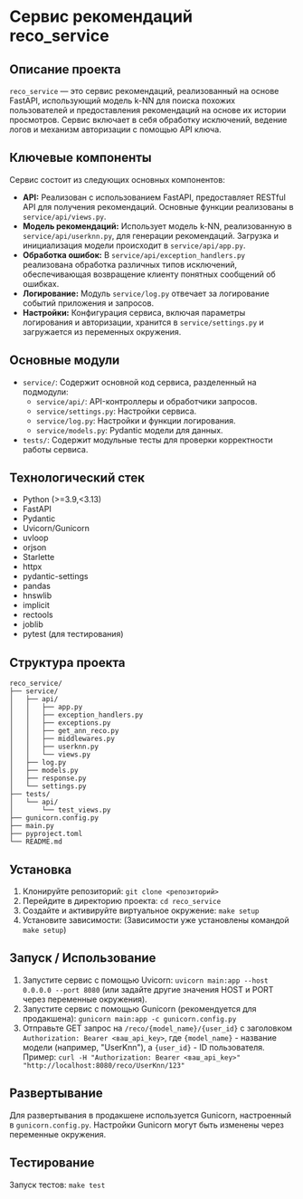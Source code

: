 # Сервис рекомендаций reco_service

## Описание проекта

`reco_service` — это сервис рекомендаций, реализованный на основе FastAPI, использующий модель k-NN для поиска похожих пользователей и предоставления рекомендаций на основе их истории просмотров. Сервис включает в себя обработку исключений, ведение логов и механизм авторизации с помощью API ключа.

## Ключевые компоненты

Сервис состоит из следующих основных компонентов:

* **API:**  Реализован с использованием FastAPI, предоставляет RESTful API для получения рекомендаций.  Основные функции реализованы в `service/api/views.py`.
* **Модель рекомендаций:**  Использует модель k-NN, реализованную в `service/api/userknn.py`, для генерации рекомендаций.  Загрузка и инициализация модели происходит в `service/api/app.py`.
* **Обработка ошибок:**  В `service/api/exception_handlers.py` реализована обработка различных типов исключений, обеспечивающая возвращение клиенту понятных сообщений об ошибках.
* **Логирование:**  Модуль `service/log.py` отвечает за логирование событий приложения и запросов.
* **Настройки:**  Конфигурация сервиса, включая параметры логирования и авторизации, хранится в `service/settings.py` и загружается из переменных окружения.


## Основные модули

* `service/`: Содержит основной код сервиса, разделенный на подмодули:
    * `service/api/`:  API-контроллеры и обработчики запросов.
    * `service/settings.py`:  Настройки сервиса.
    * `service/log.py`:  Настройки и функции логирования.
    * `service/models.py`:  Pydantic модели для данных.
* `tests/`:  Содержит модульные тесты для проверки корректности работы сервиса.


## Технологический стек

* Python (>=3.9,<3.13)
* FastAPI
* Pydantic
* Uvicorn/Gunicorn
* uvloop
* orjson
* Starlette
* httpx
* pydantic-settings
* pandas
* hnswlib
* implicit
* rectools
* joblib
* pytest (для тестирования)


## Структура проекта

```
reco_service/
├── service/
│   ├── api/
│   │   ├── app.py
│   │   ├── exception_handlers.py
│   │   ├── exceptions.py
│   │   ├── get_ann_reco.py
│   │   ├── middlewares.py
│   │   ├── userknn.py
│   │   └── views.py
│   ├── log.py
│   ├── models.py
│   ├── response.py
│   └── settings.py
├── tests/
│   └── api/
│       └── test_views.py
├── gunicorn.config.py
├── main.py
├── pyproject.toml
└── README.md
```


## Установка

1.  Клонируйте репозиторий: `git clone <репозиторий>`
2.  Перейдите в директорию проекта: `cd reco_service`
3.  Создайте и активируйте виртуальное окружение: `make setup`
4.  Установите зависимости:  (Зависимости уже установлены командой `make setup`)


## Запуск / Использование

1.  Запустите сервис с помощью Uvicorn: `uvicorn main:app --host 0.0.0.0 --port 8080` (или задайте другие значения HOST и PORT через переменные окружения).
2.  Запустите сервис с помощью Gunicorn (рекомендуется для продакшена): `gunicorn main:app -c gunicorn.config.py`
3.  Отправьте GET запрос на `/reco/{model_name}/{user_id}` с заголовком `Authorization: Bearer <ваш_api_key>`, где `{model_name}` - название модели (например, "UserKnn"), а `{user_id}` - ID пользователя.  Пример: `curl -H "Authorization: Bearer <ваш_api_key>" "http://localhost:8080/reco/UserKnn/123"`


## Развертывание

Для развертывания в продакшене используется Gunicorn, настроенный в `gunicorn.config.py`.  Настройки Gunicorn могут быть изменены через переменные окружения.


## Тестирование

Запуск тестов: `make test`


